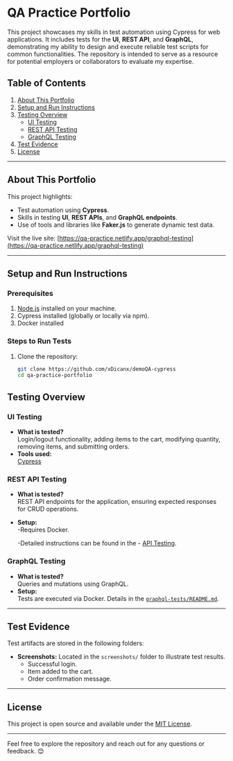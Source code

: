# QA Practice Portfolio

This project showcases my skills in test automation using Cypress for web applications. It includes tests for the **UI**, **REST API**, and **GraphQL**, demonstrating my ability to design and execute reliable test scripts for common functionalities. The repository is intended to serve as a resource for potential employers or collaborators to evaluate my expertise.

## Table of Contents

1. [About This Portfolio](#about-this-portfolio)
2. [Setup and Run Instructions](#setup-and-run-instructions)
3. [Testing Overview](#testing-overview)
    - [UI Testing](#ui-testing)
    - [REST API Testing](#rest-api-testing)
    - [GraphQL Testing](#graphql-testing)
4. [Test Evidence](#test-evidence)
5. [License](#license)

---

## About This Portfolio

This project highlights:
- Test automation using **Cypress**.
- Skills in testing **UI**, **REST APIs**, and **GraphQL endpoints**.
- Use of tools and libraries like **Faker.js** to generate dynamic test data.

Visit the live site: [https://qa-practice.netlify.app/graphql-testing](https://qa-practice.netlify.app/graphql-testing)

---

## Setup and Run Instructions

### Prerequisites

1. [Node.js](https://nodejs.org/) installed on your machine.
2. Cypress installed (globally or locally via npm).
3. Docker installed

### Steps to Run Tests

1. Clone the repository:
   ```bash
   git clone https://github.com/xDicanx/demoQA-cypress
   cd qa-practice-portfolio


## Testing Overview

### UI Testing

- **What is tested?**  
  Login/logout functionality, adding items to the cart, modifying quantity, removing items, and submitting orders.  
- **Tools used:**  
  [Cypress](https://www.cypress.io/)  

### REST API Testing

- **What is tested?**  
  REST API endpoints for the application, ensuring expected responses for CRUD operations.  
- **Setup:**  
  -Requires Docker.
  
  -Detailed instructions can be found in the - [API Testing](https://github.com/xDicanx/demoQA-cypress/tree/main/cypress/e2e/API%20testing).  

### GraphQL Testing

- **What is tested?**  
  Queries and mutations using GraphQL.  
- **Setup:**  
  Tests are executed via Docker. Details in the [`graphql-tests/README.md`](./graphql-tests/README.md).  

---

## Test Evidence

Test artifacts are stored in the following folders:
- **Screenshots:** Located in the `screenshots/` folder to illustrate test results.
  - Successful login.
  - Item added to the cart.
  - Order confirmation message.  

---

## License

This project is open source and available under the [MIT License](./LICENSE).

---

Feel free to explore the repository and reach out for any questions or feedback. 😊
